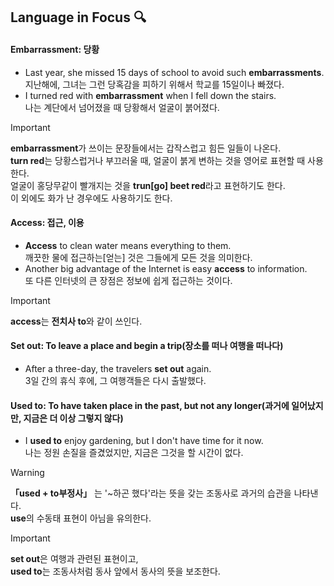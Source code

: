 ## Language in Focus 🔍

#### Embarrassment: 당황
- Last year, she missed 15 days of school to avoid such **embarrassments**.   
  지난해에, 그녀는 그런 당혹감을 피하기 위해서 학교를 15일이나 빠졌다.   
- I turned red with **embarrassment** when I fell down the stairs.   
  나는 계단에서 넘어졌을 때 당황해서 얼굴이 붉어졌다.
  
> [!important]
 **embarrassment**가 쓰이는 문장들에서는 갑작스럽고 힘든 일들이 나온다.   
 **turn red**는 당황스럽거나 부끄러울 때, 얼굴이 붉게 변하는 것을 영어로 표현할 때 사용한다.   
 얼굴이 홍당무같이 빨개지는 것을 **trun[go] beet red**라고 표현하기도 한다.   
 이 외에도 화가 난 경우에도 사용하기도 한다.   

#### Access: 접근, 이용
- **Access** to clean water means everything to them.   
  깨끗한 물에 접근하는[얻는] 것은 그들에게 모든 것을 의미한다.
- Another big advantage of the Internet is easy **access** to information.   
  또 다른 인터넷의 큰 장점은 정보에 쉽게 접근하는 것이다.

> [!important]
 **access**는 **전치사 to**와 같이 쓰인다.

#### Set out: To leave a place and begin a trip(장소를 떠나 여행을 떠나다)
- After a three-day, the travelers **set out** again.   
  3일 간의 휴식 후에, 그 여행객들은 다시 출발했다.

#### Used to: To have taken place in the past, but not any longer(과거에 일어났지만, 지금은 더 이상 그렇지 않다)
- I **used to** enjoy gardening, but I don't have time for it now.   
  나는 정원 손질을 즐겼었지만, 지금은 그것을 할 시간이 없다.

> [!warning]
  **「used + to부정사」** 는 '~하곤 했다'라는 뜻을 갖는 조동사로 과거의 습관을 나타낸다.   
  **use**의 수동태 표현이 아님을 유의한다.

> [!important]
**set out**은 여행과 관련된 표현이고,   
**used to**는 조동사처럼 동사 앞에서 동사의 뜻을 보조한다.
